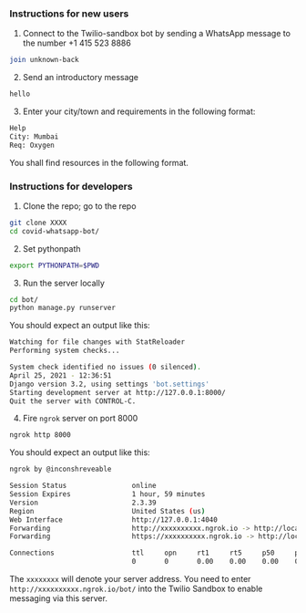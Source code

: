 
### Instructions for new users

1. Connect to the Twilio-sandbox bot by sending a WhatsApp message to the number +1 415 523 8886
```bash
join unknown-back
```

2. Send an introductory message
```bash
hello
```
<!-- 
3. Enter your city name
```bash
City: Mumbai
```

4. Enter your resource requirement
```bash
Req: Oxygen
```

5. You shall find resources in the following format.


6. Post this, if you have any feedback, please drop a message:
```bash
Feedback: xyz
``` -->
3. Enter your city/town and requirements in the following format:
```bash
Help
City: Mumbai
Req: Oxygen
```
You shall find resources in the following format.


### Instructions for developers

1. Clone the repo; go to the repo
```bash
git clone XXXX
cd covid-whatsapp-bot/
```

2. Set pythonpath
```bash
export PYTHONPATH=$PWD
```

3. Run the server locally
```bash
cd bot/
python manage.py runserver
```
You should expect an output like this:
```bash
Watching for file changes with StatReloader
Performing system checks...

System check identified no issues (0 silenced).
April 25, 2021 - 12:36:51
Django version 3.2, using settings 'bot.settings'
Starting development server at http://127.0.0.1:8000/
Quit the server with CONTROL-C.
```

4. Fire `ngrok` server on port 8000
```bash
ngrok http 8000
```
You should expect an output like this:
```bash
ngrok by @inconshreveable                                                                                                                                                (Ctrl+C to quit)

Session Status                online
Session Expires               1 hour, 59 minutes
Version                       2.3.39
Region                        United States (us)
Web Interface                 http://127.0.0.1:4040
Forwarding                    http://xxxxxxxxxx.ngrok.io -> http://localhost:8000
Forwarding                    https://xxxxxxxxxx.ngrok.io -> http://localhost:8000

Connections                   ttl     opn     rt1     rt5     p50     p90
                              0       0       0.00    0.00    0.00    0.00
```
The `xxxxxxxx` will denote your server address. You need to enter `http://xxxxxxxxxx.ngrok.io/bot/` into the Twilio Sandbox to enable messaging via this server.